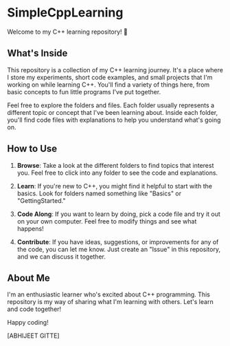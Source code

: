 # SimpleCppLearning

Welcome to my C++ learning repository! 🚀

## What's Inside

This repository is a collection of my C++ learning journey. It's a place where I store my experiments, short code examples, and small projects that I'm working on while learning C++. You'll find a variety of things here, from basic concepts to fun little programs I've put together.

Feel free to explore the folders and files. Each folder usually represents a different topic or concept that I've been learning about. Inside each folder, you'll find code files with explanations to help you understand what's going on.

## How to Use

1. **Browse**: Take a look at the different folders to find topics that interest you. Feel free to click into any folder to see the code and explanations.

2. **Learn**: If you're new to C++, you might find it helpful to start with the basics. Look for folders named something like "Basics" or "GettingStarted."

3. **Code Along**: If you want to learn by doing, pick a code file and try it out on your own computer. Feel free to modify things and see what happens!

4. **Contribute**: If you have ideas, suggestions, or improvements for any of the code, you can let me know. Just create an "Issue" in this repository, and we can discuss it together.

## About Me

I'm an enthusiastic learner who's excited about C++ programming. This repository is my way of sharing what I'm learning with others. Let's learn and code together!

Happy coding!

[ABHIJEET GITTE]
